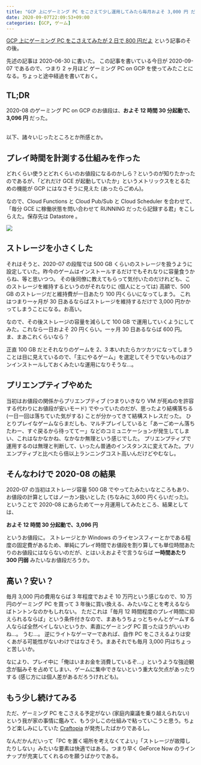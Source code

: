 ```yaml
---
title: "GCP 上にゲーミング PC をこさえて少し運用してみたら毎月およそ 3,000 円 だよ"
date: 2020-09-07T22:09:53+09:00
categories: [GCP, ゲーム]
---
```


[GCP 上にゲーミング PC をこさえてみたが 2 日で 800 円だよ](/blog/2020/06/30/gaming-pc-on-gcp/) という記事のその後。

<!--more-->

先述の記事は 2020-06-30 に書いた。
この記事を書いている今日が 2020-09-07 であるので、つまり 2 ヶ月ほど ゲーミング PC on GCP を使ってみたことになる。ちょっと途中経過を書いておく。

## TL;DR

2020-08 のゲーミング PC on GCP のお値段は、**およそ 12 時間 30 分起動で、3,096 円** だった。

<br>
以下、諸々いじったところとか所感とか。

## プレイ時間を計測する仕組みを作った

どれくらい使うとどれくらいのお値段になるのかしら？というのが知りたかったのであるが、「どれだけ GCE が起動していたか」というメトリックスをとるための機能が GCP にはなさそうに見えた (あったらごめん)。

なので、Cloud Functions と Cloud Pub/Sub と Cloud Scheduler を合わせて、「毎分 GCE に稼働状態を問い合わせて RUNNING だったら記録する君」をこしらえた。保存先は Datastore 。

<div style="max-width: 500px">
  <a href=https://github.com/pankona/gce-vm-launcher><img src=/images/gce-vm-launcher.png /></a>
</div>

## ストレージを小さくした

それはそうと、2020-07 の段階では 500 GB くらいのストレージを扱うように設定していた。昨今のゲームはインストールするだけでもそれなりに容量食うからね、等と思いつつ。
その後同僚に教えてもらって気付いたのだけれども、このストレージを維持するというのがそれなりに (個人にとっては) 高額で、500 GB のストレージだと維持費が一日あたり 100 円くらいになってしまう。
これはつまり一ヶ月が 30 日あるならばストレージを維持するだけで 3,000 円かかってしまうことになる。お高い。

なので、その後ストレージの容量を減らして 100 GB で運用していくようにしてみた。これなら一日およそ 20 円くらい。一ヶ月 30 日あるならば 600 円。ま、まあこれくらいなら？

正直 100 GB だとそれなりのゲームを 2、3 本いれたらカツカツになってしまうことは目に見えているので、「主にやるゲーム」を選定してそうでないものはアンインストールしておくみたいな運用になりそうな…。

## プリエンプティブやめた

当初はお値段の関係からプリエンプティブ (つまりいきなり VM が死ぬのを許容する代わりにお値段が安いモード) でやっていたのだが、思ったより結構落ちる (一日一回は落ちていた気がする) ことが分かってきて結構ストレスだった。
ひとりプレイなゲームならまだしも、マルチプレイしていると「あーごめーん落ちたわー、すぐ戻るから待っててー」などのコミュニケーションが発生してしまい、これはなかなかね、なかなか無理という感じでした。
プリエンプティブで運用するのは無理と判断して、いったん普通のインスタンスに変えてみた。プリエンプティブと比べたら倍以上ランニングコスト高いんだけどやむなし。

## そんなわけで 2020-08 の結果

2020-07 の当初はストレージ容量 500 GB でやってたみたいなところもあり、お値段の計算としてはノーカン扱いとした (ちなみに 3,600 円くらいだった)。
ということで 2020-08 にあらためて一ヶ月運用してみたところ、結果としては、

**およそ 12 時間 30 分起動で、3,096 円**

というお値段に。
ストレージとか Windows のライセンスフィーとかである程度の固定費があるため、単純にプレイ時間でお値段を割り算しても単位時間あたりのお値段にはならないのだが、とはいえおよそで言うならば **一時間あたり 300 円弱** みたいなお値段だろうか。

## 高い？安い？

毎月 3,000 円の費用ならば 3 年程度でおよそ 10 万円という感じなので、10 万円のゲーミング PC を買って 3 年後に買い換える、みたいなことを考えるならばトントンなのかもしれない。
ただこれは「毎月 12 時間程度のプレイ時間に抑えられるならば」という条件付きなので、まあもうちょっとちゃんとゲームする人ならば全然ペイしないというか、素直にゲーミング PC 買ったほうがいいわね…。 うむ…。
逆にライトなゲーマーであれば、自作 PC をこさえるよりは安くあがる可能性がないわけではなさそう。まあそれでも毎月 3,000 円はちょっと苦しいか。

なにより、プレイ中に「俺はいまお金を消費しているぞ…」というような強迫観念が脳みそを占めてしまい、ゲームに集中できないという重大な欠点があったりする (感じ方には個人差があるだろうけれども)。

## もう少し続けてみる

ただ、ゲーミング PC をこさえる予定がない (家庭内稟議を乗り越えられない) という我が家の事情に鑑みて、もう少しこの仕組みで粘っていこうと思う。ちょうど楽しみにしていた [Craftopia](https://store.steampowered.com/app/1307550/Craftopia/?l=japanese) が発売したばかりであるし。

なんだかんだいって「PC を置く場所を考えなくてよい」「ストレージが故障したりしない」みたいな要素は快適ではある。つまり早く GeForce Now のラインナップが充実してくれるのを願うばかりである。

